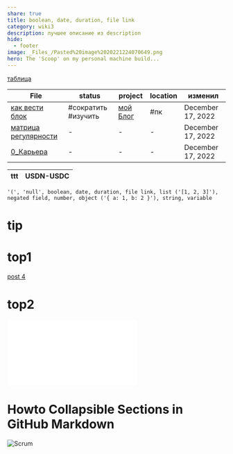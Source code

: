 ```yaml
---
share: true
title: boolean, date, duration, file link
category: wiki3
description: лучшее описание из description
hide:
  - footer
image: _Files_/Pasted%20image%2020221224070649.png
hero: The 'Scoop' on my personal machine build...
---
```


[таблица](../_Files_/223.csv)

| File                                                    | status              | project                | location | изменил           |
| ------------------------------------------------------- | ------------------- | ---------------------- | -------- | ----------------- |
| [как вести блок](../../%D0%BA%D0%B0%D0%BA%20%D0%B2%D0%B5%D1%81%D1%82%D0%B8%20%D0%B1%D0%BB%D0%BE%D0%BA.md)                   | #сократить #изучить | [мой Блог](мой%20Блог) | #пк      | December 17, 2022 |
| [матрица регулярности](../../%D0%BC%D0%B0%D1%82%D1%80%D0%B8%D1%86%D0%B0%20%D1%80%D0%B5%D0%B3%D1%83%D0%BB%D1%8F%D1%80%D0%BD%D0%BE%D1%81%D1%82%D0%B8.md) | \-                  | \-                     | \-       | December 17, 2022 |
| [0_Карьера](../../0_%D0%9A%D0%B0%D1%80%D1%8C%D0%B5%D1%80%D0%B0.md)                       | \-                  | \-                     | \-       | December 17, 2022 |




| ttt | USDN-USDC |
| --- | --------- |


~~~
'(', 'null', boolean, date, duration, file link, list ('[1, 2, 3]'), negated field, number, object ('{ a: 1, b: 2 }'), string, variable
~~~







# tip


# top1

[post 4](../../Scoop%20&%20Co.md)


# top2

![post 4](../../Scoop%20&%20Co.md#soft1)




# Howto Collapsible Sections in GitHub Markdown




![`Scrum`](../wiki4/скрам-на-проектах.md#Scrum)
